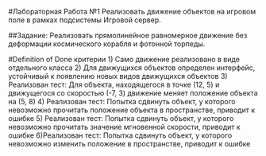 #Лабораторная Работа №1 Реализовать движение объектов на игровом поле в рамках подсистемы Игровой сервер.

##Задание:
Реализовать прямолинейное равномерное движение без деформации космического корабля и фотонной торпеды.

#Definition of Done критерии
    1) Само движение реализовано в виде отдельного класса
    2) Для движущихся объектов определен интерфейс, устойчивый к появлению новых видов движущихся объектов
    3) Реализован тест: Для объекта, находящегося в точке (12, 5) и движущегося со скоростью (-7, 3) движение меняет положение объекта на (5, 8)
    4) Реализован тест: Попытка сдвинуть объект, у которого невозможно прочитать положение объекта в пространстве, приводит к ошибке
    5) Реализован тест: Попытка сдвинуть объект, у которого невозможно прочитать значение мгновенной скорости, приводит к ошибке
    6)Реализован тест: Попытка сдвинуть объект, у которого невозможно изменить положение в пространстве, приводит к ошибке
